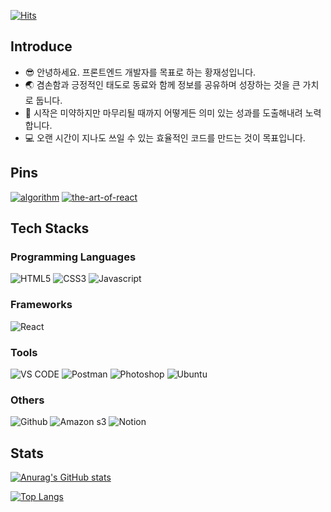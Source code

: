 [![Hits](https://hits.seeyoufarm.com/api/count/incr/badge.svg?url=https%3A%2F%2Fgithub.com%2Fshreder0804&count_bg=%23AA3DC8&title_bg=%23555555&icon=&icon_color=%238033FF&title=hits&edge_flat=false)](https://hits.seeyoufarm.com)

## Introduce

- 😎 안녕하세요. 프론트엔드 개발자를 목표로 하는 황재성입니다.
- 🌏 겸손함과 긍정적인 태도로 동료와 함께 정보를 공유하며 성장하는 것을 큰 가치로 둡니다.
- 🍎 시작은 미약하지만 마무리될 때까지 어떻게든 의미 있는 성과를 도출해내려 노력합니다.
- 💻 오랜 시간이 지나도 쓰일 수 있는 효율적인 코드를 만드는 것이 목표입니다.

## Pins

[![algorithm](https://github-readme-stats.vercel.app/api/pin/?username=shreder0804&repo=algorithm&show_owner=true&theme=radical)](https://github.com/shreder0804/algorithm)
[![the-art-of-react](https://github-readme-stats.vercel.app/api/pin/?username=shreder0804&repo=the-art-of-react&show_owner=true&theme=radical)](https://github.com/shreder0804/the-art-of-react)

## Tech Stacks

### Programming Languages

<img alt="HTML5" src ="https://img.shields.io/badge/html5-D35936.svg?&style=for-the-badge&logo=html5&logoColor=white"/> <img alt="CSS3" src ="https://img.shields.io/badge/css3-4675A6.svg?&style=for-the-badge&logo=css3&logoColor=white"/> <img alt="Javascript" src ="https://img.shields.io/badge/javascript-F3DF51.svg?&style=for-the-badge&logo=javascript&logoColor=white"/>

### Frameworks

<img alt="React" src ="https://img.shields.io/badge/react-4675A6.svg?&style=for-the-badge&logo=react"/>

### Tools

<img alt="VS CODE" src ="https://img.shields.io/badge/vs code-007acc.svg?&style=for-the-badge&logo=visual studio code&logoColor=white"/> <img alt="Postman" src ="https://img.shields.io/badge/postman-D35936.svg?&style=for-the-badge&logo=postman&logoColor=white"/> <img alt="Photoshop" src ="https://img.shields.io/badge/photoshop-4675A6.svg?&style=for-the-badge&logo=adobe photoshop&logoColor=white"/> <img alt="Ubuntu" src ="https://img.shields.io/badge/Ubuntu-E95420.svg?&style=for-the-badge&logo=Ubuntu&logoColor=white"/>

### Others

<img alt="Github" src ="https://img.shields.io/badge/github-303030.svg?&style=for-the-badge&logo=github&logoColor=white"/> <img alt="Amazon s3" src ="https://img.shields.io/badge/amazon aws s3-F3DF51.svg?&style=for-the-badge&logo=amazon s3&logoColor=black"/> <img alt="Notion" src ="https://img.shields.io/badge/notion-f7f6f3.svg?&style=for-the-badge&logo=notion&logoColor=black"/>

## Stats

[![Anurag's GitHub stats](https://github-readme-stats.vercel.app/api?username=shreder0804&show_icons=true&theme=radical&line_height=20&layout=default&hide_title=true&count_private=true)](https://github.com/anuraghazra/github-readme-stats)

[![Top Langs](https://github-readme-stats.vercel.app/api/top-langs/?username=shreder0804&layout=compact&theme=radical)](https://github.com/anuraghazra/github-readme-stats)
